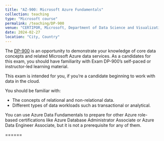 ```yaml
---
title: "AZ-900: Microsoft Azure Fundamentals"
collection: teaching
type: "Microsoft course"
permalink: /teaching/DP-900
venue: "CERTIPOR, Microsoft, Department of Data Science and Visualization, Faculty of Informatics, University of Debrecen"
date: 2024-02-27
location: "City, Country"
---
```


The [DP-900](https://learn.microsoft.com/en-us/credentials/certifications/exams/dp-900/) is an opportunity to demonstrate your knowledge of core data concepts and related Microsoft Azure data services. As a candidates for this exam, you should have familiarity with Exam DP-900’s self-paced or instructor-led learning material.

This exam is intended for you, if you’re a candidate beginning to work with data in the cloud.

You should be familiar with:

  - The concepts of relational and non-relational data.
  - Different types of data workloads such as transactional or analytical.

You can use Azure Data Fundamentals to prepare for other Azure role-based certifications like Azure Database Administrator Associate or Azure Data Engineer Associate, but it is not a prerequisite for any of them.

======
